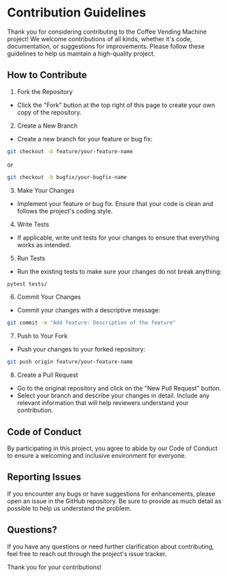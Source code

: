 # Contribution Guidelines
Thank you for considering contributing to the Coffee Vending Machine project! We welcome contributions of all kinds, whether it's code, documentation, or suggestions for improvements. Please follow these guidelines to help us maintain a high-quality project.

## How to Contribute
1. Fork the Repository
+ Click the "Fork" button at the top right of this page to create your own copy of the repository.
2. Create a New Branch
+ Create a new branch for your feature or bug fix:
```bash
git checkout -b feature/your-feature-name
```
or
```bash
git checkout -b bugfix/your-bugfix-name
```
3. Make Your Changes
+ Implement your feature or bug fix. Ensure that your code is clean and follows the project's coding style.
4. Write Tests
+ If applicable, write unit tests for your changes to ensure that everything works as intended.
5. Run Tests
+ Run the existing tests to make sure your changes do not break anything:
```bash
pytest tests/
```
6. Commit Your Changes
+ Commit your changes with a descriptive message:
```bash
git commit -m "Add feature: Description of the feature"
```
7. Push to Your Fork
+ Push your changes to your forked repository:
```bash
git push origin feature/your-feature-name
```
8. Create a Pull Request
+ Go to the original repository and click on the "New Pull Request" button.
+ Select your branch and describe your changes in detail. Include any relevant information that will help reviewers understand your contribution.
## Code of Conduct
By participating in this project, you agree to abide by our Code of Conduct to ensure a welcoming and inclusive environment for everyone.

## Reporting Issues
If you encounter any bugs or have suggestions for enhancements, please open an issue in the GitHub repository. Be sure to provide as much detail as possible to help us understand the problem.

## Questions?
If you have any questions or need further clarification about contributing, feel free to reach out through the project's issue tracker.

Thank you for your contributions!
